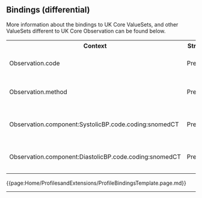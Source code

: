 ## Bindings (differential)

More information about the bindings to UK Core ValueSets, and other ValueSets different to UK Core Observation can be found below.

<table class="assets" title="Bindings list">
<tr>
<th class="width30">Context</th>
<th class="width20">Strength</th>
<th class="width50">Link</th>
</tr>
<tr>
<td>Observation.code</td>
<td>Preferred</td>
<td>{{pagelink:ValueSet-UKCore-BloodPressure}}</td>
</tr>
<tr>
<td>Observation.method</td>
<td>Preferred</td>
<td>{{pagelink:ValueSet-UKCore-BloodPressure-MeasurementMethod}}</td>
</tr>
<tr>
<td>Observation.component:SystolicBP.code.coding:snomedCT</td>
<td>Preferred</td>
<td>{{pagelink:ValueSet-UKCore-BloodPressure-Systolic}}</td>
</tr>
<tr>
<td>Observation.component:DiastolicBP.code.coding:snomedCT</td>
<td>Preferred</td>
<td>{{pagelink:ValueSet-UKCore-BloodPressure-Diastolic}}</td>
</tr>
</table>

{{page:Home/ProfilesandExtensions/ProfileBindingsTemplate.page.md}}

---